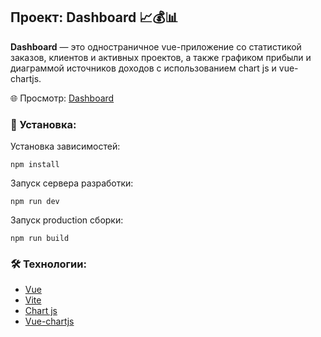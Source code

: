 ## Проект: Dashboard 📈💰📊

**Dashboard** — это одностраничное vue-приложение со статистикой заказов, клиентов и активных проектов, а также графиком прибыли и диаграммой источников доходов с использованием chart js и vue-chartjs.


🌐 Просмотр:
[Dashboard](https://cheradam13.github.io/Dashboard/)

### 🚀 Установка:

Установка зависимостей:
```
npm install
```
Запуск сервера разработки:
```
npm run dev
```
Запуск production сборки:
```
npm run build
```

### 🛠️ Технологии:

- [Vue](https://vuejs.org/)
- [Vite](https://vitejs.dev/)
- [Chart js](https://www.chartjs.org/)
- [Vue-chartjs](https://vue-chartjs.org/)
